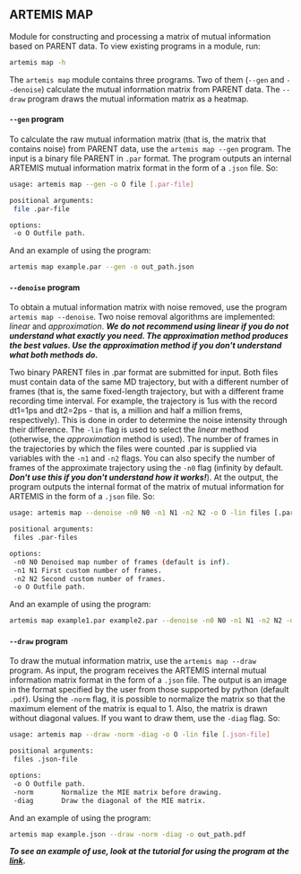 ## ARTEMIS MAP

Module for constructing and processing a matrix of mutual information based on PARENT data. To view existing programs in a module, run:

```bash
artemis map -h
```

The `artemis map` module contains three programs. Two of them (`--gen` and `--denoise`) calculate the mutual information matrix from PARENT data. The `--draw` program draws the mutual information matrix as a heatmap.

#### `--gen` program

To calculate the raw mutual information matrix (that is, the matrix that contains noise) from PARENT data, use the `artemis map --gen` program. The input is a binary file PARENT in `.par` format. The program outputs an internal ARTEMIS mutual information matrix format in the form of a `.json` file. So:

```bash
usage: artemis map --gen -o O file [.par-file]

positional arguments:
 file .par-file

options:
 -o O Outfile path.
```
And an example of using the program:

```bash
artemis map example.par --gen -o out_path.json
```

#### `--denoise` program

To obtain a mutual information matrix with noise removed, use the program `artemis map --denoise`. Two noise removal algorithms are implemented: *linear* and *approximation*. ***We do not recommend using linear if you do not understand what exactly you need. The approximation method produces the best values. Use the approximation method if you don't understand what both methods do.***

Two binary PARENT files in .par format are submitted for input. Both files must contain data of the same MD trajectory, but with a different number of frames (that is, the same fixed-length trajectory, but with a different frame recording time interval. For example, the trajectory is 1us with the record dt1=1ps and dt2=2ps - that is, a million and half a million frems, respectively). This is done in order to determine the noise intensity through their difference. The `-lin` flag is used to select the *linear* method (otherwise, the *approximation* method is used). The number of frames in the trajectories by which the files were counted .par is supplied via variables with the `-n1` and `-n2` flags.  You can also specify the number of frames of the approximate trajectory using the `-n0` flag (infinity by default. ***Don't use this if you don't understand how it works!***). At the output, the program outputs the internal format of the matrix of mutual information for ARTEMIS in the form of a `.json` file. So:

```bash
usage: artemis map --denoise -n0 N0 -n1 N1 -n2 N2 -o O -lin files [.par-files ...]

positional arguments:
 files .par-files

options:
 -n0 N0 Denoised map number of frames (default is inf).
 -n1 N1 First custom number of frames.
 -n2 N2 Second custom number of frames.
 -o O Outfile path.
```

And an example of using the program:

```bash
artemis map example1.par example2.par --denoise -n0 N0 -n1 N1 -n2 N2 -o out_path.json
```
#### `--draw` program

To draw the mutual information matrix, use the `artemis map --draw` program. As input, the program receives the ARTEMIS internal mutual information matrix format in the form of a `.json` file. The output is an image in the format specified by the user from those supported by python (default `.pdf`). Using the `-norm` flag, it is possible to normalize the matrix so that the maximum element of the matrix is ​​equal to 1. Also, the matrix is ​​drawn without diagonal values. If you want to draw them, use the `-diag` flag. So:

```bash
usage: artemis map --draw -norm -diag -o O -lin file [.json-file]

positional arguments:
 files .json-file

options:
 -o O Outfile path.
 -norm       Normalize the MIE matrix before drawing.
 -diag       Draw the diagonal of the MIE matrix.
```

And an example of using the program:

```bash
artemis map example.json --draw -norm -diag -o out_path.pdf
```

***To see an example of use, look at the tutorial for using the program at the [link](https://nalsur-veallam.github.io/ARTEMIS/tutorial.html).***
